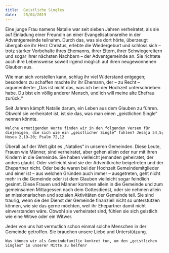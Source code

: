 ```yaml
---
title:  Geistliche Singles
date:   25/04/2019
---
```


Eine junge Frau namens Natalie war seit sieben Jahren verheiratet, als sie auf Einladung einer Freundin an einer Evangelisationsreihe in der Adventgemeinde teilnahm. Durch das, was sie dort hörte, überzeugt übergab sie ihr Herz Christus, erlebte die Wiedergeburt und schloss sich – trotz starker Vorbehalte ihres Ehemanns, ihrer Eltern, ihrer Schwiegereltern und sogar ihrer nächsten Nachbarn – der Adventgemeinde an. Sie richtete auch ihre Lebensweise soweit irgend möglich auf ihren neugewonnenen Glauben aus.

Wie man sich vorstellen kann, schlug ihr viel Widerstand entgegen; besonders zu schaffen machte ihr ihr Ehemann, der – zu Recht – argumentierte: „Das ist nicht das, was ich bei der Hochzeit unterschrieben habe. Du bist ein völlig anderer Mensch, und ich will meine alte Ehefrau zurück.“

Seit Jahren kämpft Natalie darum, ein Leben aus dem Glauben zu führen. Obwohl sie verheiratet ist, ist sie das, was man einen „geistlichen Single“ nennen könnte.

`Welche ermutigenden Worte finden wir in den folgenden Versen für diejenigen, die sich wie ein „geistlicher Single“ fühlen? Jesaja 54,5; Hosea 2,19–20; Psalm 72,12`

Überall auf der Welt gibt es „Natalies“ in unseren Gemeinden. Diese Leute, Frauen wie Männer, sind verheiratet, aber gehen allein oder nur mit ihren Kindern in die Gemeinde. Sie haben vielleicht jemanden geheiratet, der anders glaubt. Oder vielleicht sind sie der Adventkirche beigetreten und der Ehepartner nicht. Oder beide waren bei der Hochzeit Gemeindemitglieder und einer ist – aus welchen Gründen auch immer – ausgetreten, geht nicht mehr in die Gemeinde oder ist dem Glauben vielleicht sogar feindlich gesinnt. Diese Frauen und Männer kommen allein in die Gemeinde und zum gemeinsamen Mittagessen nach dem Gottesdienst, oder sie nehmen allein an missionarischen und sozialen Aktivitäten der Gemeinde teil. Sie sind traurig, wenn sie den Dienst der Gemeinde finanziell nicht so unterstützen können, wie sie das gerne möchten, weil ihr Ehepartner damit nicht einverstanden wäre. Obwohl sie verheiratet sind, fühlen sie sich geistlich wie eine Witwe oder ein Witwer.

Jeder von uns hat vermutlich schon einmal solche Menschen in der Gemeinde getroffen. Sie brauchen unsere Liebe und Unterstützung.

`Was können wir als Gemeindefamilie konkret tun, um den „geistlichen Singles“ in unserer Mitte zu helfen?`
